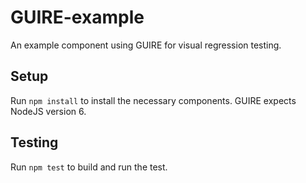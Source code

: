 # GUIRE-example
An example component using GUIRE for visual regression testing.

## Setup
Run `npm install` to install the necessary components. GUIRE expects NodeJS version 6.

## Testing
Run `npm test` to build and run the test.
